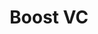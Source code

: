 ---
layout: firm_page
title: "Boost VC"
id: "boost.vc"
permalink: "/boostvcboost.vc/"
website: "https://www.boost.vc"
offices: "San Mateo (United States)"
investment_stages: "Pre-Seed, Seed"
portfolio_companies: ""
portfolio_link: "https://www.boost.vc/portfolio"
investment_markets: "Deep Tech, Space, Bio/Health, Climate, Robotics, Crypto, AI, VR/AR"
founded_year: "2012"
description: "Boost VC is the most active Deep Tech investor globally, averaging one deal per week. They invest in emerging and frontier technologies, leading Pre-Seed rounds with $500k checks or providing $50k Founder Start checks."
linkedin: "https://www.linkedin.com/company/boost-vc"
twitter: ""
instagram: ""
team_page: ""
investor_type: "Venture Capital"
crunchbase: "https://www.crunchbase.com/organization/boostfunder"
pitchbook: ""

# SEO Optimization
meta_title: "Boost VC - VC Firm - projectstartups.com"
meta_description: "Boost VC, Boost VC is the most active Deep Tech investor globally, averaging one deal per week. They invest in emerging and frontier technologies, leading Pre-S..."
meta_keywords: "Boost VC, Deep Tech, Space, Bio/Health, Climate, Robotics, Crypto, AI, VR/AR, VC firm, venture capital, startup investor, projectstartups.com"
canonical_url: "https://vc.projectstartups.com/boostvcboost.vc/"
---